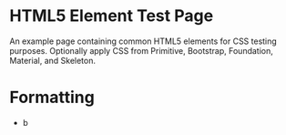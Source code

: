 # HTML5 Element Test Page

An example page containing common HTML5 elements for CSS testing purposes. Optionally apply CSS from Primitive, Bootstrap, Foundation, Material, and Skeleton.

# Formatting

* b

